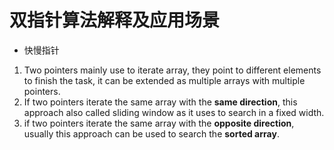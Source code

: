 # 双指针算法解释及应用场景

- 快慢指针





1. Two pointers mainly use to iterate array, they point to different elements to finish the task, it can be extended as multiple arrays with multiple pointers.
2. If two pointers iterate the same array with the **same direction**, this approach also called sliding window as it uses to search in a fixed width.
3. if two pointers iterate the same array with the **opposite direction**, usually this approach can be used to search the **sorted array**.